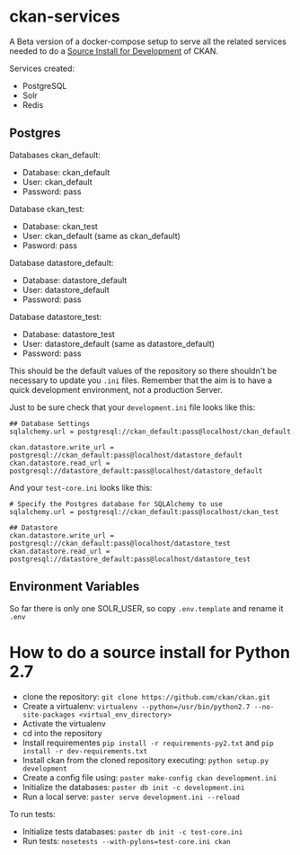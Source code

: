 # ckan-services

A Beta version of a docker-compose setup to serve all the related services needed to do a [Source Install for Development](https://docs.ckan.org/en/latest/maintaining/installing/install-from-source.html) of CKAN.

Services created:
 * PostgreSQL
 * Solr
 * Redis

## Postgres

Databases ckan_default:
 * Database: ckan_default
 * User: ckan_default
 * Password: pass

Database ckan_test:
 * Database: ckan_test
 * User: ckan_default (same as ckan_default)
 * Pasword: pass

Database datastore_default:
 * Database: datastore_default
 * User: datastore_default
 * Password: pass

Database datastore_test:
 * Database: datastore_test
 * User: datastore_default (same as datastore_default)
 * Password: pass

This should be the default values of the repository so there shouldn't be necessary to update you `.ini` files. Remember that the aim is to have a quick development environment, not a production Server.

Just to be sure check that your `development.ini` file looks like this:

```
## Database Settings
sqlalchemy.url = postgresql://ckan_default:pass@localhost/ckan_default

ckan.datastore.write_url = postgresql://ckan_default:pass@localhost/datastore_default
ckan.datastore.read_url = postgresql://datastore_default:pass@localhost/datastore_default
```

And your `test-core.ini` looks like this:
```
# Specify the Postgres database for SQLAlchemy to use
sqlalchemy.url = postgresql://ckan_default:pass@localhost/ckan_test

## Datastore
ckan.datastore.write_url = postgresql://ckan_default:pass@localhost/datastore_test
ckan.datastore.read_url = postgresql://datastore_default:pass@localhost/datastore_test
```
## Environment Variables

So far there is only one SOLR_USER, so copy `.env.template` and rename it `.env`

# How to do a source install for Python 2.7

* clone the repository: `git clone https://github.com/ckan/ckan.git`
* Create a virtualenv: `virtualenv --python=/usr/bin/python2.7 --no-site-packages <virtual_env_directory>`
* Activate the virtualenv
* cd into the repository
* Install requirementes `pip install -r requirements-py2.txt` and `pip install -r dev-requirements.txt`
* Install ckan from the cloned repository executing: `python setup.py development`
* Create a config file using: `paster make-config ckan development.ini`
* Initialize the databases: `paster db init -c development.ini`
* Run a local serve: `paster serve development.ini --reload`

To run tests:
 * Initialize tests databases: `paster db init -c test-core.ini`
 * Run tests: `nosetests --with-pylons=test-core.ini ckan`